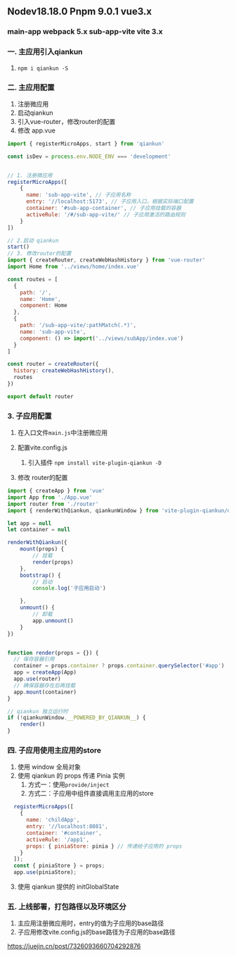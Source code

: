 ## Nodev18.18.0 Pnpm 9.0.1 vue3.x
### main-app webpack 5.x    sub-app-vite vite 3.x

### 一. 主应用引入qiankun

1. `npm i qiankun -S`

### 二. 主应用配置

1. 注册微应用   
2. 启动qiankun
3. 引入vue-router，修改router的配置
4. 修改 app.vue
```js
import { registerMicroApps, start } from 'qiankun'

const isDev = process.env.NODE_ENV === 'development'


// 1. 注册微应用
registerMicroApps([
    {
      name: 'sub-app-vite', // 子应用名称
      entry: '//localhost:5173', // 子应用入口，根据实际端口配置
      container: '#sub-app-container', // 子应用挂载的容器
      activeRule: '/#/sub-app-vite/' // 子应用激活的路由规则
    }
])

// 2.启动 qiankun
start() 
// 3. 修改router的配置
import { createRouter, createWebHashHistory } from 'vue-router'
import Home from '../views/home/index.vue'

const routes = [
  {
    path: '/',
    name: 'Home',
    component: Home
  },
  {
    path: '/sub-app-vite/:pathMatch(.*)',
    name: 'sub-app-vite',
    component: () => import('../views/subApp/index.vue')
  }
]

const router = createRouter({
  history: createWebHashHistory(),
  routes
})

export default router 

```


### 3. 子应用配置
1. 在入口文件`main.js`中注册微应用

2. 配置vite.config.js
    1. 引入插件 `npm install vite-plugin-qiankun -D`
3. 修改 router的配置

```js
import { createApp } from 'vue'
import App from './App.vue'
import router from './router'
import { renderWithQiankun, qiankunWindow } from 'vite-plugin-qiankun/dist/helper'

let app = null
let container = null

renderWithQiankun({
    mount(props) {
        // 挂载
        render(props)
    },
    bootstrap() {
        // 启动
        console.log('子应用启动')

    },
    unmount() {
        // 卸载
        app.unmount()
    }
})


function render(props = {}) {
  // 保存容器引用
  container = props.container ? props.container.querySelector('#app') : document.querySelector('#app')
  app = createApp(App)
  app.use(router)
  // 确保容器存在后再挂载
  app.mount(container)
}

// qiankun 独立运行时
if (!qiankunWindow.__POWERED_BY_QIANKUN__) {
    render()
}


````


### 四. 子应用使用主应用的store
1. 使用 window 全局对象
2. 使用 qiankun 的 props 传递 Pinia 实例
    1. 方式一：使用`provide/inject`
    2. 方式二：子应用中组件直接调用主应用的store
```js
  registerMicroApps([
    {
      name: 'childApp',
      entry: '//localhost:8081',
      container: '#container',
      activeRule: '/app1',
      props: { piniaStore: pinia } // 传递给子应用的 props
    }
  ]);
  const { piniaStore } = props;
  app.use(piniaStore);
```
3. 使用 qiankun 提供的 initGlobalState
  


### 五. 上线部署，打包路径以及环境区分
1. 主应用注册微应用时，entry的值为子应用的base路径
2. 子应用修改vite.config.js的base路径为子应用的base路径



https://juejin.cn/post/7326093660704292876